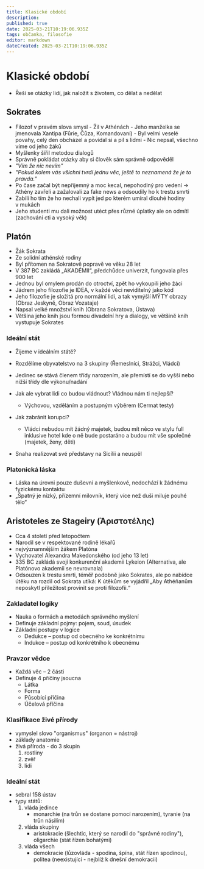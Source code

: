 ```yaml
---
title: Klasické období
description: 
published: true
date: 2025-03-21T10:19:06.935Z
tags: občanka, filosofie
editor: markdown
dateCreated: 2025-03-21T10:19:06.935Z
---
```


# Klasické období
- Řeší se otázky lidí, jak naložit s životem, co dělat a nedělat

## Sokrates
- Filozof v pravém slova smysl
- Žil v Athénách
- Jeho manželka se jmenovala Xantipa (Fůrie, Čůza, Komandovaní)
- Byl velmi veselé povahy, celý den obcházel a povídal si a pil s lidmi
- Nic nepsal, všechno víme od jeho žáků
- Myšlenky šířil metodou dialogů
- Správně pokládat otázky aby si člověk sám správně odpověděl
- *"Vím že nic nevím"*
- *"Pokud kolem vás všichni tvrdí jednu věc, ještě to neznamená že je to pravda."*
- Po čase začal být nepříjemný a moc kecal, nepohodlný pro vedení -> Athény zavřeli a zažalovali za fake news a odsoudily ho k trestu smrti
- Zabili ho tím že ho nechali vypít jed po kterém umíral dlouhé hodiny v mukách
- Jeho studenti mu dali možnost utéct přes různé úplatky ale on odmítl (zachování cti a vysoký věk)

## Platón
- Žák Sokrata
- Ze solidní athénské rodiny
- Byl přítomen na Sokratově popravě ve věku 28 let
- V 387 BC zakládá „AKADÉMII“, předchůdce univerzit, fungovala přes 900 let
- Jednou byl omylem prodán do otroctví, zpět ho vykoupili jeho žáci
- Jádrem jeho filozofie je IDEA, v každé věci neviditelný jako kód
- Jeho filozofie je složitá pro normální lidi, a tak vymýšlí MÝTY obrazy (Obraz Jeskyně, Obraz Vozataje)
- Napsal velké množství knih (Obrana Sokratova, Ústava)
- Většina jeho knih jsou formou divadelní hry a dialogy, ve většině knih vystupuje Sokrates

### Ideální stát
- Žijeme v ideálním státě?
- Rozdělíme obyvatelstvo na 3 skupiny (Řemeslníci, Strážci, Vládci)
- Jedinec se stává členem třídy narozením, ale přemístí se do vyšší nebo nižší třídy dle výkonu/nadání

- Jak ale vybrat lidi co budou vládnout? Vládnou nám ti nejlepší?
	- Výchovou, vzděláním a postupným výběrem (Cermat testy)

- Jak zabránit korupci?
	- Vládci nebudou mít žádný majetek, budou mít něco ve stylu full inklusive hotel kde o ně bude postaráno a budou mít vše společné (majetek, ženy, děti)

- Snaha realizovat své představy na Sicílii a neuspěl

### Platonická láska
- Láska na úrovni pouze duševní a myšlenkové, nedochází k žádnému fyzickému kontaktu
- „Špatný je nízký, přízemní milovník, který více než duši miluje pouhé tělo“

## Aristoteles ze Stageiry (Ἀριστοτέλης)
- Cca 4 století před letopočtem
- Narodil se v respektované rodině lékařů
- nejvýznamnějším žákem Platóna
- Vychovatel Alexandra Makedonského (od jeho 13 let)
- 335 BC zakládá svojí konkurenční akademii Lykeion (Alternativa, ale Platónovo akademii se nevrovnala)
- Odsouzen k trestu smrti, téměř podobně jako Sokrates, ale po nabídce útěku na rozdíl od Sokrata utíká: K útěkům se vyjádřil „Aby Athéňanům neposkytl příležitost provinit se proti filozofii.“

### Zakladatel logiky
- Nauka o formách a metodách správného myšlení
- Definuje základní pojmy: pojem, soud, úsudek
- Základní postupy v logice
	- Dedukce – postup od obecného ke konkrétnímu
	 - Indukce – postup od konkrétního k obecnému

### Pravzor vědce
- Každá věc – 2 části
- Definuje 4 příčiny jsoucna
	- Látka
	 - Forma
	- Působící příčina
	- Účelová příčina

### Klasifikace živé přírody
- vymyslel slovo "organismus" (organon = nástroj)
- základy anatomie
- živá příroda - do 3 skupin
	1. rostliny
	2. zvěř
	3. lidi

### Ideální stát
- sebral 158 ústav
- typy států:
	1. vláda jedince
		- monarchie (na trůn se dostane pomocí narozením), tyranie (na trůn násilím)
	2. vláda skupiny
		- aristokracie (šlechtic, který se narodil do "správné rodiny"), oligarchie (stát řízen bohatými)
	3. vláda všech
		- demokracie (lůzovláda - spodina, špína, stát řízen spodinou), politea (neexistující - nejblíž k dnešní demokracii)
